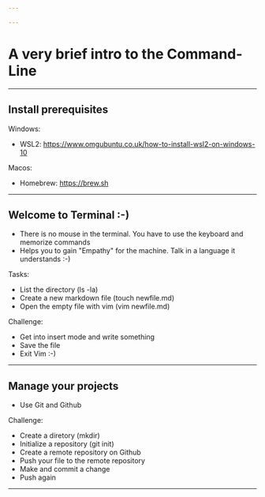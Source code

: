 ```yaml
---

---
```


# A very brief intro to the Command-Line



---

## Install prerequisites

Windows:
- WSL2: https://www.omgubuntu.co.uk/how-to-install-wsl2-on-windows-10

Macos:
- Homebrew: https://brew.sh


---

## Welcome to Terminal :-)

- There is no mouse in the terminal. You have to use the keyboard and memorize commands
- Helps you to gain "Empathy" for the machine. Talk in a language it understands :-)

Tasks:
- List the directory (ls -la)
- Create a new markdown file (touch newfile.md)
- Open the empty file with vim (vim newfile.md)

Challenge:
- Get into insert mode and write something
- Save the file
- Exit Vim :-)

---

## Manage your projects

- Use Git and Github

Challenge:
- Create a diretory (mkdir)
- Initialize a repository (git init)
- Create a remote repository on Github
- Push your file to the remote repository
- Make and commit a change
- Push again

---

## 
